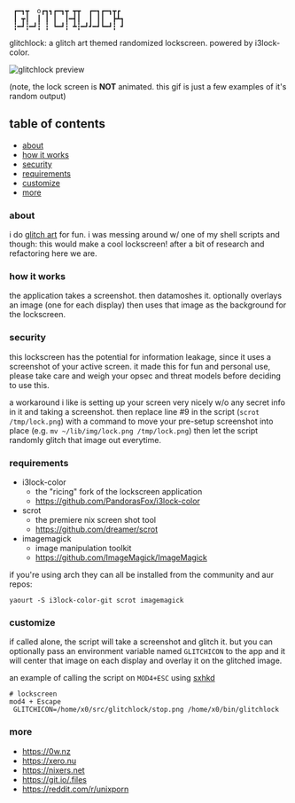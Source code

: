 ```
 ┏━┓┳  o┏┓┓┏━┓┳ ┳┳  ┏━┓┏━┓┳┏ 
 ┃ ┳┃  ┃ ┃ ┃  ┃━┫┃  ┃ ┃┃  ┣┻┓
 ┇━┛┇━┛┇ ┇ ┗━┛┇ ┻┇━┛┛━┛┗━┛┇ ┛

```

glitchlock: a glitch art themed randomized lockscreen. powered by i3lock-color.

![glitchlock preview](https://raw.githubusercontent.com/xero/glitchlock/master/preview.gif)

(note, the lock screen is **NOT** animated. this gif is just a few examples of it's random output)

## table of contents
* [about](#about)
* [how it works](#how-it-works)
* [security](#security)
* [requirements](#requirements)
* [customize](#customize)
* [more](#more)

### about

i do [glitch art](https://x-ero.tumblr.com) for fun. i was messing around w/ one of my shell scripts and though: this would make a cool lockscreen! after a bit of research and refactoring here we are.

### how it works

the application takes a screenshot. then datamoshes it. optionally overlays an image (one for each display) then uses that image as the background for the lockscreen.

### security

this lockscreen has the potential for information leakage, since it uses a screenshot of your active screen. it made this for fun and personal use, please take care and weigh your opsec and threat models before deciding to use this. 

a workaround i like is setting up your screen very nicely w/o any secret info in it and taking a screenshot. then replace line #9 in the script (`scrot /tmp/lock.png`) with a command to move your pre-setup screenshot into place (e.g. `mv ~/lib/img/lock.png /tmp/lock.png`) then let the script randomly glitch that image out everytime.

### requirements

* i3lock-color
	* the "ricing" fork of the lockscreen application
	* https://github.com/PandorasFox/i3lock-color
* scrot
	* the premiere nix screen shot tool
	* https://github.com/dreamer/scrot
* imagemagick
	* image manipulation toolkit
	* https://github.com/ImageMagick/ImageMagick

if you're using arch they can all be installed from the community and aur repos:

`yaourt -S i3lock-color-git scrot imagemagick`

### customize

if called alone, the script will take a screenshot and glitch it. but you can optionally pass an environment variable named  `GLITCHICON` to the app and it will center that image on each display and overlay it on the glitched image.

an example of calling the script on `MOD4+ESC` using [sxhkd](https://github.com/baskerville/sxhkd)

```
# lockscreen
mod4 + Escape
 GLITCHICON=/home/x0/src/glitchlock/stop.png /home/x0/bin/glitchlock
```

### more

* https://0w.nz
* https://xero.nu
* https://nixers.net
* https://git.io/.files
* https://reddit.com/r/unixporn

